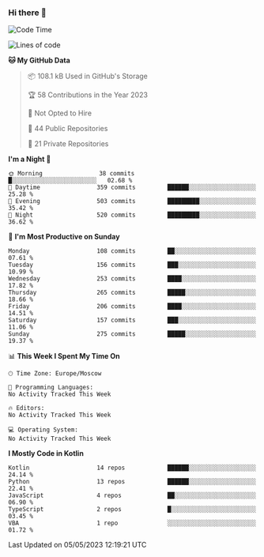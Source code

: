 ### Hi there 👋

<!--
**semwai/semwai** is a ✨ _special_ ✨ repository because its `README.md` (this file) appears on your GitHub profile.

Here are some ideas to get you started:

- 🔭 I’m currently working on ...
- 🌱 I’m currently learning ...
- 👯 I’m looking to collaborate on ...
- 🤔 I’m looking for help with ...
- 💬 Ask me about ...
- 📫 How to reach me: ...
- 😄 Pronouns: ...
- ⚡ Fun fact: ...
-->


<!--START_SECTION:waka-->
![Code Time](http://img.shields.io/badge/Code%20Time-0%20secs-blue)

![Lines of code](https://img.shields.io/badge/From%20Hello%20World%20I%27ve%20Written-1.4%20million%20lines%20of%20code-blue)

**🐱 My GitHub Data** 

> 📦 108.1 kB Used in GitHub's Storage 
 > 
> 🏆 58 Contributions in the Year 2023
 > 
> 🚫 Not Opted to Hire
 > 
> 📜 44 Public Repositories 
 > 
> 🔑 21 Private Repositories 
 > 
**I'm a Night 🦉** 

```text
🌞 Morning                38 commits          █░░░░░░░░░░░░░░░░░░░░░░░░   02.68 % 
🌆 Daytime                359 commits         ██████░░░░░░░░░░░░░░░░░░░   25.28 % 
🌃 Evening                503 commits         █████████░░░░░░░░░░░░░░░░   35.42 % 
🌙 Night                  520 commits         █████████░░░░░░░░░░░░░░░░   36.62 % 
```
📅 **I'm Most Productive on Sunday** 

```text
Monday                   108 commits         ██░░░░░░░░░░░░░░░░░░░░░░░   07.61 % 
Tuesday                  156 commits         ███░░░░░░░░░░░░░░░░░░░░░░   10.99 % 
Wednesday                253 commits         ████░░░░░░░░░░░░░░░░░░░░░   17.82 % 
Thursday                 265 commits         █████░░░░░░░░░░░░░░░░░░░░   18.66 % 
Friday                   206 commits         ████░░░░░░░░░░░░░░░░░░░░░   14.51 % 
Saturday                 157 commits         ███░░░░░░░░░░░░░░░░░░░░░░   11.06 % 
Sunday                   275 commits         █████░░░░░░░░░░░░░░░░░░░░   19.37 % 
```


📊 **This Week I Spent My Time On** 

```text
🕑︎ Time Zone: Europe/Moscow

💬 Programming Languages: 
No Activity Tracked This Week

🔥 Editors: 
No Activity Tracked This Week

💻 Operating System: 
No Activity Tracked This Week
```

**I Mostly Code in Kotlin** 

```text
Kotlin                   14 repos            ██████░░░░░░░░░░░░░░░░░░░   24.14 % 
Python                   13 repos            ██████░░░░░░░░░░░░░░░░░░░   22.41 % 
JavaScript               4 repos             ██░░░░░░░░░░░░░░░░░░░░░░░   06.90 % 
TypeScript               2 repos             █░░░░░░░░░░░░░░░░░░░░░░░░   03.45 % 
VBA                      1 repo              ░░░░░░░░░░░░░░░░░░░░░░░░░   01.72 % 
```




 Last Updated on 05/05/2023 12:19:21 UTC
<!--END_SECTION:waka-->
